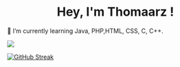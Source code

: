 <h1 style="text-align: center;">Hey, I'm Thomaarz !</h1>
🌱 I’m currently learning Java, PHP,HTML, CSS, C, C++.


![](https://komarev.com/ghpvc/?username=Thomaarz)

[![GitHub Streak](https://github-readme-streak-stats.herokuapp.com/?user=Thomaarz)](https://git.io/streak-stats)
